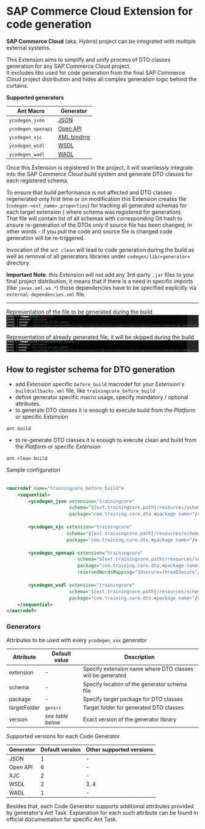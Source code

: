 SAP Commerce Cloud Extension for code generation
=====================

**SAP Commerce Cloud** (aka. _Hybris_) project can be integrated with multiple external systems.

This Extension aims to simplify and unify process of DTO classes generation for any SAP Commerce Cloud project.<br>
It excludes libs used for code generation from the final SAP Commerce Cloud project distribution and hides all complex
generation logic behind the curtains.

**Supported generators**

| Ant Macro          | Generator                                                                                   |
|--------------------|---------------------------------------------------------------------------------------------|
| `ycodegen_json`    | [JSON](https://joelittlejohn.github.io/jsonschema2pojo/site/1.2.1/Jsonschema2PojoTask.html) |  
| `ycodegen_openapi` | [Open API](https://openapi-generator.tech)                                                  |                
| `ycodegen_xjc`     | [XML binding](https://eclipse-ee4j.github.io/jaxb-ri/)                                      |                
| `ycodegen_wsdl`    | [WSDL](https://jakarta.ee/specifications/xml-binding/)                                      |                
| `ycodegen_wadl`    | [WADL](https://mvnrepository.com/artifact/org.jvnet.ws.wadl)                                |                

Once this Extension is registered in the project, it will seamlessly integrate into the SAP Commerce Cloud build system
and generate DTO classes for each registered schema.

To ensure that build performance is not affected and DTO classes regenerated only first time or on modification this
Extension creates file (`codegen-<ext_name>.properties`) for tracking all generated schemas for each target extension (
where schema was registered for generation).<br>
That file will contain list of all schemas with corresponding Git hash to ensure re-generation of the DTOs only if
source file has been changed, in other words - if you pull the code and source file is changed code generation will be
re-triggered.

Invocation of the `ant clean` will lead to code generation during the build as well as removal of all generators
libraries under `codegen/lib/<generator>` directory.

**Important Note**: this _Extension_ will not add any 3rd-party `.jar` files to your final project distribution, it
means that if
there is a need in specific imports (like `javax.xml.ws.*`) those dependencies have to be specified explicitly
via `external-dependencies.xml` file.

---

Representation of the file to be generated during the build
![Generate](docs/generate.png?raw=true)

Representation of already generated file, it will be skipped during the build
![Skip](docs/skip.png?raw=true)

## How to register schema for DTO generation

- add _Extension_ specific `before_build` macrodef for your _Extension_'s `buildcallbacks.xml` file,
  like `trainingcore_before_build`
- define generator specific macro usage, specify mandatory / optional attributes.
- to generate DTO classes it is enough to execute build from the _Platform_ or specific _Extension_

```shell
ant build
```

- to re-generate DTO classes it is enough to execute clean and build from the _Platform_ or specific _Extension_

```shell
ant clean build
```

Sample configuration

```xml

<macrodef name="trainingcore_before_build">
    <sequential>
        <ycodegen_json extension="trainingcore"
                       schema="${ext.trainingcore.path}/resources/schema/some-api-response.json"
                       package="com.training.core.dto.<package name>"/>

        <ycodegen_xjc extension="trainingcore"
                      schema="${ext.trainingcore.path}/resources/schema/some-service.xsd"
                      package="com.training.core.dto.<package name>"/>

        <ycodegen_openapi extension="trainingcore"
                          schema="${ext.trainingcore.path}/resources/schema/openapi.yml"
                          package="com.training.core.dto.<package name>"
                          reservedWordsMapping="3dsecure=threeDSecure"/>

        <ycodegen_wsdl extension="trainingcore"
                       schema="${ext.trainingcore.path}/resources/schema/some-service.wsdl"
                       package="com.training.core.dto.<package name>"/>
    </sequential>
</macrodef>
```

### Generators

Attributes to be used with every `ycodegen_xxx` generator

| Attribute    | Default value     | Description                                                |
|--------------|-------------------|------------------------------------------------------------|
| extension    | -                 | Specify extension name where DTO classes will be generated |
| schema       | -                 | Specify location of the generator schema file              |
| package      | -                 | Specify target package for DTO classes                     |
| targetFolder | `gensrc`          | Target folder for generated DTO classes                    |
| version      | _see table below_ | Exact version of the generator library                     |

Supported versions for each Code Generator

| Generator | Default version | Other supported versions |
|-----------|-----------------|--------------------------|
| JSON      | 1               | -                        |
| Open API  | 6               | -                        |
| XJC       | 2               | -                        |
| WSDL      | 2               | 3, 4                     |
| WADL      | 1               | -                        |

Besides that, each Code Generator supports additional attributes provided by generator's Ant Task. Explanation for each
such attribute can be found in official documentation for specific Ant Task.
